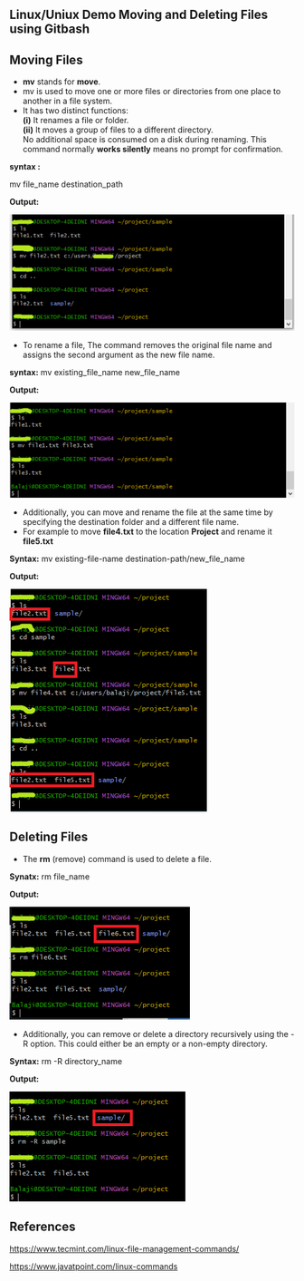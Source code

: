 ## Linux/Uniux Demo Moving and Deleting Files using Gitbash

## Moving Files

-   **mv** stands for **move**.
-   mv is used to move one or more files or directories from one place to another in a file system.
-   It has two distinct functions:  
    **(i)** It renames a file or folder.  
    **(ii)** It moves a group of files to a different directory.  
    No additional space is consumed on a disk during renaming. This command normally **works silently** means no prompt for confirmation.

**syntax :**

mv file_name destination_path

**Output:**

![](media/d6f968cef782cf4e0c48456df4fcd9e1.png)

-   To rename a file, The command removes the original file name and assigns the second argument as the new file name.

**syntax:** mv existing_file_name new_file_name

**Output:**

![](media/71a89e98d1c71e0945b459ffb2bb8084.png)

-   Additionally, you can move and rename the file at the same time by specifying the destination folder and a different file name.
-   For example to move **file4.txt** to the location **Project** and rename it **file5.txt**

**Syntax:** mv existing-file-name destination-path/new_file_name

**Output:**

![](media/dfedfad1305ca649bb8a3608ff1c050f.png)

## Deleting Files

-   The **rm** (remove) command is used to delete a file.

**Synatx:** rm file_name

**Output:**

![](media/008a4a839ebb48591bcfdfcd4c3c43cc.png)

-   Additionally, you can remove or delete a directory recursively using the -R option. This could either be an empty or a non-empty directory.

**Syntax:** rm -R directory_name

**Output:**

![](media/db8de9a4d917c15f82f615a7b6655a21.png)

## References

https://www.tecmint.com/linux-file-management-commands/

https://www.javatpoint.com/linux-commands
